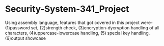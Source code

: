 # Security-System-341_Project
Using assembly language, features that got covered in this project were- 
(1)password set,
(2)strength check, 
(3)encryption-dycryption handling of all characters, 
(4)uppercase-lowercase handling,
(5) special key handling,
(6)output showcase
